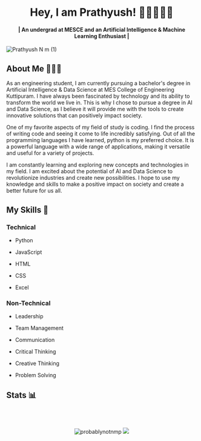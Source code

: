 <h1 align="center">Hey, I am  Prathyush! 👋🏼🧑🏻‍💻 </h1>
<h4 align="center">| An undergrad at MESCE and an Artificial Intelligence & Machine Learning Enthusiast |</h4>
 

![Prathyush N m (1)](https://user-images.githubusercontent.com/85440373/151523098-8805ec66-2b25-43d4-acae-fb163d9b513e.png)


## About Me 👨🏻‍🎓

As an engineering student, I am currently pursuing a bachelor's degree in Artificial Intelligence & Data Science at MES College of Engineering Kuttipuram. I have always been fascinated by technology and its ability to transform the world we live in. This is why I chose to pursue a degree in AI and Data Science, as I believe it will provide me with the tools to create innovative solutions that can positively impact society.

One of my favorite aspects of my field of study is coding. I find the process of writing code and seeing it come to life incredibly satisfying. Out of all the programming languages I have learned, python is my preferred choice. It is a powerful language with a wide range of applications, making it versatile and useful for a variety of projects.

I am constantly learning and exploring new concepts and technologies in my field. I am excited about the potential of AI and Data Science to revolutionize industries and create new possibilities. I hope to use my knowledge and skills to make a positive impact on society and create a better future for us all.

## My Skills 🍳

### Technical

- Python

- JavaScript

- HTML

- CSS

- Excel

### Non-Technical

- Leadership

- Team Management

- Communication

- Critical Thinking

- Creative Thinking

- Problem Solving

## Stats 📊

<br/>
<br/>
<p align="center">
    <img src="https://github-readme-stats.vercel.app/api?username=probablynotnmp&show_icons=true&locale=en&theme=nightowl" alt="probablynotnmp" />
    <img src = "https://github-readme-stats.vercel.app/api/top-langs/?username=probablynotnmp&layout=compact&theme=nightowl">
</p>
    
